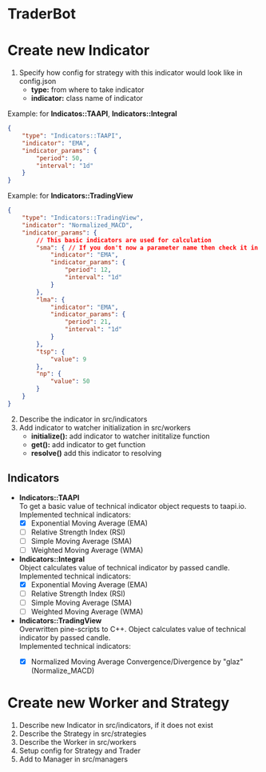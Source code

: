# TraderBot
# Create new Indicator
1. Specify how config for strategy with this indicator would look like in config.json
    - **type:** from where to take indicator
    - **indicator:** class name of indicator

Example: for **Indicatos::TAAPI**, **Indicators::Integral**
```json
{
    "type": "Indicators::TAAPI",
    "indicator": "EMA",
    "indicator_params": {
        "period": 50,
        "interval": "1d"
    }
}
```
Example: for **Indicators::TradingView**
```json
{
    "type": "Indicators::TradingView",
    "indicator": "Normalized_MACD",
    "indicator_params": {
        // This basic indicators are used for calculation
        "sma": { // If you don't now a parameter name then check it in pine-script
            "indicator": "EMA",
            "indicator_params": {
                "period": 12,
                "interval": "1d"
            }
        },
        "lma": {
            "indicator": "EMA",
            "indicator_params": {
                "period": 21,
                "interval": "1d"
            }
        },
        "tsp": {
            "value": 9
        },
        "np": {
            "value": 50
        }
    }
}
```

2. Describe the indicator in src/indicators
3. Add indicator to watcher initialization in src/workers
    - **initialize():** add indicator to watcher inititalize function
    - **get():** add indicator to get function
    - **resolve()** add this indicator to resolving

## **Indicators**
- **Indicators::TAAPI**<br>
    To get a basic value of technical indicator object requests to taapi.io.<br>
    Implemented technical indicators:
    - [x] Exponential Moving Average (EMA)<br>
    - [ ] Relative Strength Index (RSI)
    - [ ] Simple Moving Average (SMA)
    - [ ] Weighted Moving Average (WMA)
- **Indicators::Integral**<br>
    Object calculates value of technical indicator by passed candle.<br>
    Implemented technical indicators:
    - [x] Exponential Moving Average (EMA)
    - [ ] Relative Strength Index (RSI)
    - [ ] Simple Moving Average (SMA)
    - [ ] Weighted Moving Average (WMA)
- **Indicators::TradingView**<br>
    Overwritten pine-scripts to C++. Object calculates value of technical indicator by passed candle.<br>
    Implemented technical indicators:
    - [x] Normalized Moving Average Convergence/Divergence by "glaz" (Normalize_MACD)






# Create new Worker and Strategy
1. Describe new Indicator in src/indicators, if it does not exist
2. Describe the Strategy in src/strategies
3. Describe the Worker in src/workers
5. Setup config for Strategy and Trader
6. Add to Manager in src/managers